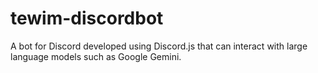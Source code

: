 # tewim-discordbot
A bot for Discord developed using Discord.js that can interact with large language models such as Google Gemini.
